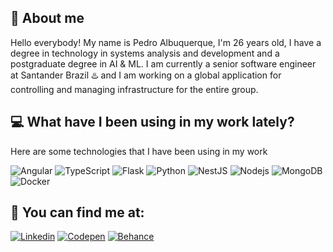 ## 👋 About me

Hello everybody! My name is Pedro Albuquerque, I'm 26 years old, I have a degree in technology in systems analysis and development and a postgraduate degree in AI & ML. I am currently a senior software engineer at Santander Brazil ♨️ and I am working on a global application for controlling and managing infrastructure for the entire group.

## 💻 What have I been using in my work lately?

Here are some technologies that I have been using in my work

![Angular](https://img.shields.io/badge/-Angular-DD0031?style=flat-square&logo=angular)
![TypeScript](https://img.shields.io/badge/-TypeScript-007ACC?style=flat-square&logo=typescript&logoColor=white)
![Flask](https://img.shields.io/badge/Flask-000000?style=flat-square&logo=flask&logoColor=white)
![Python](https://img.shields.io/badge/Python-3776AB?style=flat-square&logo=python&logoColor=white)
![NestJS](https://img.shields.io/badge/-NestJs-ea2845?style=flat-square&logo=nestjs&logoColor=white)
![Nodejs](https://img.shields.io/badge/-Nodejs-339933?style=flat-square&logo=Node.js&logoColor=white)
![MongoDB](https://img.shields.io/badge/-MongoDB-black?style=flat-square&logo=mongodb)
![Docker](https://img.shields.io/badge/-Docker-2496ED?style=flat-square&logo=docker&logoColor=white)

## 🔎 You can find me at:

[![Linkedin](https://img.shields.io/badge/LinkedIn-0077B5?style=for-the-badge&logo=linkedin&logoColor=white)](https://www.linkedin.com/in/pedro-albuquerque-157156138/)
[![Codepen](https://img.shields.io/badge/Codepen-000000?style=for-the-badge&logo=codepen&logoColor=white)](https://codepen.io/wevernek)
[![Behance](https://img.shields.io/badge/-Behance-blue?style=for-the-badge&logo=behance&logoColor=white)](https://www.behance.net/wevernek)
